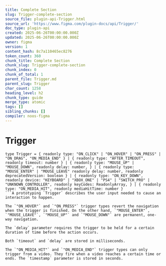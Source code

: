 ```yaml
---
title: Complete Section
slug: Trigger-complete-section
source_file: plugin-api-Trigger.html
source_url: 'https://www.figma.com/plugin-docs/api/Trigger/'
doc_type: plugin-api
created: 2025-06-26T00:00:00.000Z
updated: 2025-06-26T00:00:00.000Z
owner: figma
version: 1
content_hash: 8c7a110465ec8276
token_count: 360
chunk_title: Complete Section
chunk_slug: Trigger-complete-section
chunk_index: 0
chunk_of_total: 1
parent_file: Trigger.md
parent_slug: Trigger
char_count: 1258
heading_level: h2
chunk_type: guide
merge_type: atomic
tags: []
sibling_chunks: []
compiler: noos-figma
---
```


# Trigger

```
type Trigger = { readonly type: "ON_CLICK" | "ON_HOVER" | "ON_PRESS" | "ON_DRAG", "ON_MEDIA_END" } | { readonly type: "AFTER_TIMEOUT", readonly timeout: number } | { readonly type: "MOUSE_UP" | "MOUSE_DOWN", readonly delay: number, } | { readonly type: "MOUSE_ENTER" | "MOUSE_LEAVE" readonly delay: number, readonly deprecatedVersion: boolean } | { readonly type: "ON_KEY_DOWN", readonly device: "KEYBOARD" | "XBOX_ONE" | "PS4" | "SWITCH_PRO" | "UNKNOWN_CONTROLLER", readonly keyCodes: ReadonlyArray, } | { readonly type: "ON_MEDIA_HIT", readonly mediaHitTime: number }
```A prototyping `Trigger` describes the user input needed to cause an interaction to happen.

The `"ON_HOVER"` and `"ON_PRESS"` trigger types revert the navigation when the trigger is finished. On the other hand, `"MOUSE_ENTER"`, `"MOUSE_LEAVE"`, `"MOUSE_UP"` and `"MOUSE_DOWN"` are permanent, one-way navigation.

The `delay` parameter requires the trigger to be held for a certain duration of time before the action occurs.

Both `timeout` and `delay` are stored in milliseconds.

The `"ON_MEDIA_HIT"` and `"ON_MEDIA_END"` trigger types can only trigger from a video. They fire when a video reaches a certain time or ends. The `timestamp` parameter is stored in seconds.
